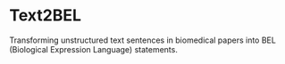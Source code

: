 # Text2BEL
Transforming unstructured text sentences in biomedical papers into BEL (Biological Expression Language) statements.
